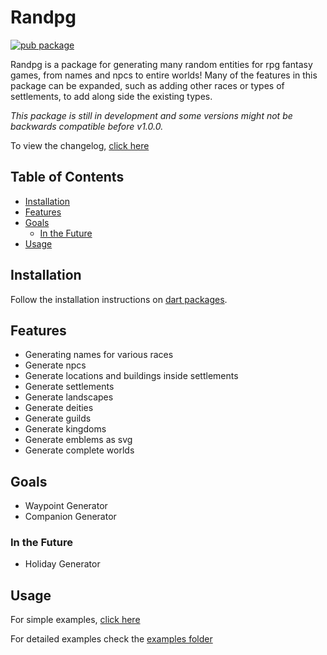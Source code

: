 # Randpg <!-- omit in toc -->

[![pub package](https://img.shields.io/pub/v/randpg.svg)](https://pub.dev/packages/randpg)

Randpg is a package for generating many random entities for rpg fantasy games, from names and npcs to entire worlds! Many of the features in this package can be expanded, such as adding other races or types of settlements, to add along side the existing types.

_This package is still in development and some versions might not be backwards compatible before v1.0.0._

To view the changelog, [click here](./CHANGELOG.md)

## Table of Contents <!-- omit in toc -->

- [Installation](#installation)
- [Features](#features)
- [Goals](#goals)
  - [In the Future](#in-the-future)
- [Usage](#usage)

## Installation

Follow the installation instructions on [dart packages](https://pub.dev/packages/randpg/install).

## Features

- Generating names for various races
- Generate npcs
- Generate locations and buildings inside settlements
- Generate settlements
- Generate landscapes
- Generate deities
- Generate guilds
- Generate kingdoms
- Generate emblems as svg
- Generate complete worlds

## Goals

- Waypoint Generator
- Companion Generator

### In the Future

- Holiday Generator

## Usage

For simple examples, [click here](./example/example.md)

For detailed examples check the [examples folder](./example/)

